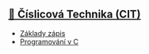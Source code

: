 ## [💯 Číslicová Technika (CIT)](./..)
- [Základy zápis](./zaklady)
- [Programování v C](./programovani_v_c)
